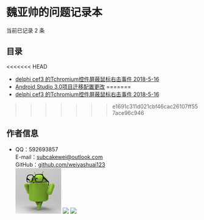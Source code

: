 # 魏亚帅的问题记录本
当前已记录 2 条
## 目录
<<<<<<< HEAD
* [delphi cef3 的Tchromium控件屏蔽鼠标右击事件 2018-5-16](https://github.com/weiyashuai123/myNoteBook/blob/master/2018-5-16%20Tchromium%E6%8E%A7%E4%BB%B6%E5%B1%8F%E8%94%BD%E9%BC%A0%E6%A0%87%E5%8F%B3%E5%87%BB%E4%BA%8B%E4%BB%B6%20%E2%80%94%E2%80%94delphi.md)
* [Android Studio 3.0项目迁移配置更改](https://github.com/weiyashuai123/myNoteBook/blob/master/2018-5-22.md)
=======
* [delphi cef3 的Tchromium控件屏蔽鼠标右击事件 2018-5-16](https://github.com/weiyashuai123/myNoteBook/blob/master/md_files/2018-5-16%20Tchromium%E6%8E%A7%E4%BB%B6%E5%B1%8F%E8%94%BD%E9%BC%A0%E6%A0%87%E5%8F%B3%E5%87%BB%E4%BA%8B%E4%BB%B6%20%E2%80%94%E2%80%94delphi.md)
>>>>>>> e1691c311d021cbf46cac26107ff557ace96c946
## 作者信息
* QQ：592693857</br>
 E-mail：subcakewei@outlook.com</br>
 GitHub：[github.com/weiyashuai123](https://github.com/weiyashuai123)</br>
 ![](https://github.com/weiyashuai123/Code-specification/blob/master/icon120.png)
 ![](https://github.com/weiyashuai123/TeacherAssiatant-detailed/blob/master/image/wechat.png)
 ![](https://github.com/weiyashuai123/TeacherAssiatant-detailed/blob/master/image/icon120.png)</br>

